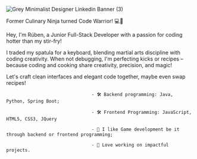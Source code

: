 ![Grey Minimalist Designer Linkedin Banner (3)](https://github.com/RubenAlmeidaSantos/RubenAlmeidaSantos/assets/159732799/b4575c9b-a294-4c3c-8e56-22a18f8aaafd)

Former Culinary Ninja turned Code Warrior! 💻🍳

Hey, I'm Rúben, a Junior Full-Stack Developer with a passion for coding hotter than my stir-fry!

I traded my spatula for a keyboard, blending martial arts discipline with coding creativity. When not debugging, I'm perfecting kicks or recipes – because coding and cooking share creativity, precision, and magic!

Let's craft clean interfaces and elegant code together, maybe even swap recipes!

                                      
                                    - 🛠️ Backend programming: Java, Python, Spring Boot;

                                    - 🛠️ Frontend Programming: JavaScript, HTML5, CSS3, JQuery

                                    - 👀 I like Game development be it through backend or frontend programming;

                                    - 💞️ Love working on impactful projects.

<!---
RubenAlmeidaSantos/RubenAlmeidaSantos is a ✨ special ✨ repository because its `README.md` (this file) appears on your GitHub profile.
You can click the Preview link to take a look at your changes.
--->
